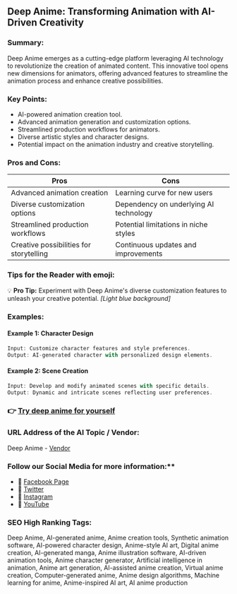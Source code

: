## Deep Anime: Transforming Animation with AI-Driven Creativity
### Summary:
Deep Anime emerges as a cutting-edge platform leveraging AI technology to revolutionize the creation of animated content. This innovative tool opens new dimensions for animators, offering advanced features to streamline the animation process and enhance creative possibilities.

### Key Points:
- AI-powered animation creation tool.
- Advanced animation generation and customization options.
- Streamlined production workflows for animators.
- Diverse artistic styles and character designs.
- Potential impact on the animation industry and creative storytelling.

### Pros and Cons:
| Pros                                  | Cons                                  |
|---------------------------------------|---------------------------------------|
| Advanced animation creation            | Learning curve for new users          |
| Diverse customization options          | Dependency on underlying AI technology|
| Streamlined production workflows       | Potential limitations in niche styles  |
| Creative possibilities for storytelling| Continuous updates and improvements   |

### Tips for the Reader with emoji:
💡 **Pro Tip:** Experiment with Deep Anime's diverse customization features to unleash your creative potential. _[Light blue background]_

### Examples:

#### Example 1: Character Design
```dart
Input: Customize character features and style preferences.
Output: AI-generated character with personalized design elements.
```

#### Example 2: Scene Creation
```dart
Input: Develop and modify animated scenes with specific details.
Output: Dynamic and intricate scenes reflecting user preferences.
```

### 👉 [Try deep anime for yourself](<https://apps.apple.com/us/app/deep-anime-ai-art-generator/id1660350178>)

### URL Address of the AI Topic / Vendor:
Deep Anime - [Vendor](<https://apps.apple.com/us/app/deep-anime-ai-art-generator/id1660350178>)

### Follow our Social Media for more information:**

- 📘 <a href="https://www.facebook.com/deepanime" target="_blank">Facebook Page</a>
- 📄 <a href="https://www.twitter.com/deepanime" target="_blank">Twitter</a>
- 📸 <a href="https://www.instagram.com/deepanimeofficial/" target="_blank">Instagram</a>
- 🎥 <a href="https://www.youtube.com/deepanime" target="_blank">YouTube</a>

### SEO High Ranking Tags:
Deep Anime, AI-generated anime, Anime creation tools, Synthetic animation software, AI-powered character design, Anime-style AI art, Digital anime creation, AI-generated manga, Anime illustration software, AI-driven animation tools, Anime character generator, Artificial intelligence in animation, Anime art generation, AI-assisted anime creation, Virtual anime creation, Computer-generated anime, Anime design algorithms, Machine learning for anime, Anime-inspired AI art, AI anime production
